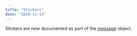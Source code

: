```yaml
---
title: "Stickers"
date: "2020-11-13"
---
```


Stickers are now documented as part of the [message](#DOCS_RESOURCES_MESSAGE/message-object) object.
